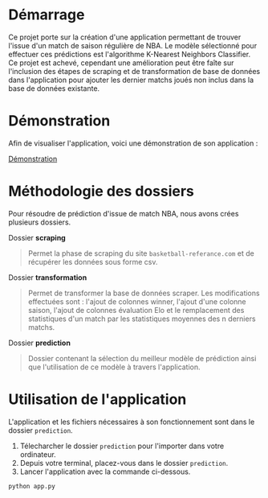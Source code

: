# Démarrage

Ce projet porte sur la création d'une application permettant de trouver l'issue d'un match de saison régulière de NBA. Le modèle sélectionné pour effectuer ces prédictions est l'algorithme K-Nearest Neighbors Classifier. Ce projet est achevé, cependant une amélioration peut être faîte sur l'inclusion des étapes de scraping et de transformation de base de données dans l'application pour ajouter les dernier matchs joués non inclus dans la base de données existante. 

# Démonstration

Afin de visualiser l'application, voici une démonstration de son application :

[Démonstration](https://user-images.githubusercontent.com/94387843/213761418-7e2be5b3-d5cf-4316-bfd9-2c69b2c4c922.mov)



# Méthodologie des dossiers

Pour résoudre de prédiction d'issue de match NBA, nous avons crées plusieurs dossiers.

Dossier **scraping**
> Permet la phase de scraping du site `basketball-referance.com` et de récupérer les données sous forme csv.

Dossier **transformation**
> Permet de transformer la base de données scraper. Les modifications effectuées sont : l'ajout de colonnes winner, l'ajout d'une colonne saison, l'ajout de colonnes évaluation Elo et le remplacement des statistiques d'un match par les statistiques moyennes des n derniers matchs.

Dossier **prediction**
> Dossier contenant la sélection du meilleur modèle de prédiction ainsi que l'utilisation de ce modèle à travers l'application.

# Utilisation de l'application

L'application et les fichiers nécessaires à son fonctionnement sont dans le dossier `prediction`. 

1. Télecharcher le dossier `prediction` pour l'importer dans votre ordinateur.
2. Depuis votre terminal, placez-vous dans le dossier `prediction`.
3. Lancer l'application avec la commande ci-dessous.
```bash
python app.py
```

